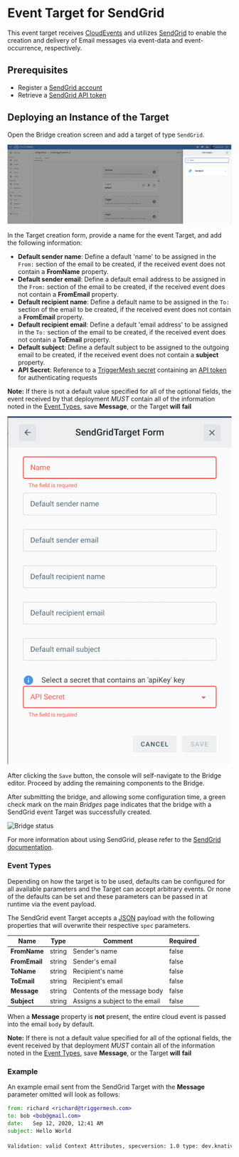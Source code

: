 # Event Target for SendGrid

This event target receives [CloudEvents][ce] and utilizes [SendGrid][sg] to enable the creation and delivery of Email messages via event-data and event-occurrence, respectively.

## Prerequisites

* Register a [SendGrid account][sgSU]
* Retrieve a [SendGrid API token][api]

## Deploying an Instance of the Target

Open the Bridge creation screen and add a target of type `SendGrid`.

![Adding a SendGrid target](../images/sendgrid-target/create-bridge-1.png)

In the Target creation form, provide a name for the event Target, and add the following information:

* **Default sender name**: Define a default 'name' to be assigned in the `From:` section of the email to be created, if the received event does not contain a **FromName** property.
* **Default sender email**: Define a default email address to be assigned in the `From:` section of the email to be created, if the received event does not contain a **FromEmail** property.
* **Default recipient name**: Define a default name to be assigned in the `To:` section of the email to be created, if the received event does not contain a **FromEmail** property.
* **Default recipient email**: Define a default 'email address' to be assigned in the `To:` section of the email to be created, if the received event does not contain a **ToEmail** property.
* **Default subject**: Define a default subject to be assigned to the outgoing email to be created, if the received event does not contain a **subject** property.
* **API Secret**: Reference to a [TriggerMesh secret][tm-secret] containing an [API token][api] for authenticating requests

**Note:** If there is not a default value specified for all of the optional fields, the event received by that deployment *MUST* contain all of the information noted in the [Event Types](#event-types), save **Message**, or the Target **will** **fail**

![SendGridTarget form](../images/sendgrid-target/create-bridge-2.png)

After clicking the `Save` button, the console will self-navigate to the Bridge editor. Proceed by adding the remaining components to the Bridge.

After submitting the bridge, and allowing some configuration time, a green check mark on the main _Bridges_ page indicates that the bridge with a SendGrid event Target was successfully created.

![Bridge status](../images/bridge-status-green.png)

For more information about using SendGrid, please refer to the [SendGrid documentation][docs].

### Event Types

Depending on how the target is to be used, defaults can be configured for all available parameters and the Target can accept arbitrary events. Or none of the defaults can be set and these parameters can be passed in at runtime via the event payload.

The SendGrid event Target accepts a [JSON][ce-jsonformat] payload with the following properties that will overwrite their respective `spec` parameters.

| Name  |  Type |  Comment | Required
|---|---|---|---|
| **FromName** | string | Sender's name |false |
| **FromEmail** | string | Sender's email | false |
| **ToName** | string | Recipient's name | false |
| **ToEmail** | string | Recipient's email | false |
| **Message** | string | Contents of the message body | false |
| **Subject** | string | Assigns a subject to the email | false |

When a **Message** property is **not** present, the entire cloud event is passed into the email `body` by default.

**Note:** If there is not a default value specified for all of the optional fields, the event received by that deployment *MUST* contain all of the information noted in the [Event Types](#event-types), save **Message**, or the Target **will** **fail**

### Example

An example email sent from the SendGrid Target with the **Message** parameter omitted will look as follows:

```email
from: richard <richard@triggermesh.com>
to:	bob <bob@gmail.com>
date:	Sep 12, 2020, 12:41 AM
subject: Hello World

Validation: valid Context Attributes, specversion: 1.0 type: dev.knative.samples.helloworld source: dev.knative.samples/helloworldsource id: 536808d3-88be-4077-9d7a-a3f162705f79 time: 2020-09-12T04:41:00.000610299Z datacontenttype: application/json Extensions, knativearrivaltime: 2020-09-12T04:41:00.006331845Z knativehistory: default-kne-trigger-kn-channel.midimansland.svc.cluster.local Data, { "event":"data"} 
```

[sgSU]:https://signup.sendgrid.com/
[sg]:https://sendgrid.com/
[api]:https://sendgrid.com/docs/ui/account-and-settings/api-keys/

[ce]: https://cloudevents.io/
[ce-jsonformat]: https://github.com/cloudevents/spec/blob/v1.0/json-format.md
[tm-secret]:https://docs.triggermesh.io/guides/secrets/
[docs]: https://sendgrid.com/docs/
